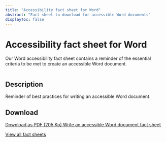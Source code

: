 ```yaml
---
title: "Accessibility fact sheet for Word"
abstract: "Fact sheet to download for accessible Word documents"
displayToc: false
---
```


# Accessibility fact sheet for Word

Our Word accessibility fact sheet contains a reminder of the essential criteria to be met to create an accessible Word document.

<div class="row">
  <div class="col-3">
    <p class="border-end">
      <img src="../../../articles/images/memos/memo-word.png" alt="">
    </p>
  </div>
  <div class="col-xl-9">  
    <h2 id="desc-word">Description</h2>
    <p>Reminder of best practices for writing an accessible Word document.</p>
    <h2 id="tele-word">Download</h2>
    <p>      
      <a href="../../../res/memos/word/Word-Fact-Sheet-Orange.pdf" class="btn btn-outline-secondary">
        Download as PDF (205 Ko)
        <span class="visually-hidden">Write an accessible Word document fact sheet</span>
      </a>
    </p>
  </div>
</div>

[View all fact sheets](../../../articles/fact-sheet-accessibility/)
